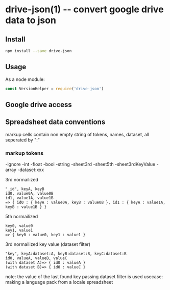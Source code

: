 drive-json(1) -- convert google drive data to json
===========================================

## Install

```bash
npm install --save drive-json
````

## Usage

As a node module:

```js
const VersionHelper = require('drive-json')

```
## Google drive access

## Spreadsheet data conventions
markup cells contain non empty string of tokens, names, dataset, all seperated by ":"

### markup tokens
-ignore
-int
-float
-bool
-string
-sheet3rd
-sheet5th
-sheet3rdKeyValue
-array
-dataset:xxx

3rd normailized
```
"_id", keyA, keyB
id0, value0A, value0B
id1, value1A, value1B
=> { id0 : { keyA : value0A, keyB : value0B }, id1 : { keyA : value1A, keyB : value1B } }
```

5th normailized
```
key0, value0
key1, value1
=> { key0 : value0, key1 : value1 }
```

3rd normailized key value (dataset filter)
```
"key", keyA:dataset:A, keyB:dataset:B, keyC:dataset:B
id0, valueA, valueB, valueC
(with dataset A)=> { id0 : valueA }
(with dataset B)=> { id0 : valueC }
```
note: the value of the last found key passing dataset filter is used
usecase: making a language pack from a locale spreadsheet